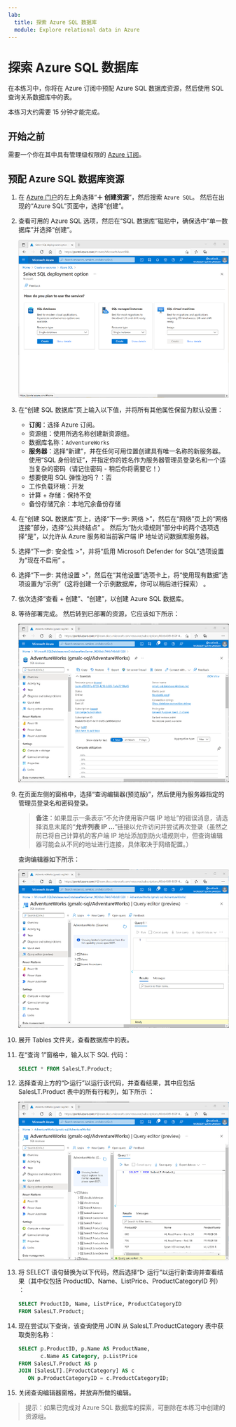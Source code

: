 ```yaml
---
lab:
  title: 探索 Azure SQL 数据库
  module: Explore relational data in Azure
---
```


# 探索 Azure SQL 数据库

在本练习中，你将在 Azure 订阅中预配 Azure SQL 数据库资源，然后使用 SQL 查询关系数据库中的表。

本练习大约需要 15 分钟才能完成。

## 开始之前

需要一个你在其中具有管理级权限的 [Azure 订阅](https://azure.microsoft.com/free)。

## 预配 Azure SQL 数据库资源

1. 在 [Azure 门户](https://portal.azure.com?azure-portal=true)的左上角选择“**&#65291; 创建资源**”，然后搜索 `Azure SQL`。 然后在出现的“Azure SQL”页面中，选择“创建”。

1. 查看可用的 Azure SQL 选项，然后在“SQL 数据库”磁贴中，确保选中“单一数据库”并选择“创建”。

    ![Azure 门户的屏幕截图，其中显示了 Azure SQL 页面。](images//azure-sql-portal.png)

1. 在“创建 SQL 数据库”页上输入以下值，并将所有其他属性保留为默认设置：
    - **订阅**：选择 Azure 订阅。
    - 资源组：使用所选名称创建新资源组。
    - 数据库名称：`AdventureWorks`
    - **服务器**：选择“新建”，并在任何可用位置创建具有唯一名称的新服务器。 使用“SQL 身份验证”，并指定你的姓名作为服务器管理员登录名和一个适当复杂的密码（请记住密码 - 稍后你将需要它！）
    - 想要使用 SQL 弹性池吗？：否
    - 工作负载环境：开发
    - 计算 + 存储：保持不变
    - 备份存储冗余：本地冗余备份存储

1. 在“创建 SQL 数据库”页上，选择“下一步: 网络 >”，然后在“网络”页上的“网络连接”部分，选择“公共终结点”    。 然后为“防火墙规则”部分中的两个选项选择“是”，以允许从 Azure 服务和当前客户端 IP 地址访问数据库服务器。

1. 选择“下一步: 安全性 >”，并将“启用 Microsoft Defender for SQL”选项设置为“现在不启用”  。

1. 选择“下一步: 其他设置 >”，然后在“其他设置”选项卡上，将“使用现有数据”选项设置为“示例”（这将创建一个示例数据库，你可以稍后进行探索）   。

1. 依次选择“查看 + 创建”、“创建”，以创建 Azure SQL 数据库。

1. 等待部署完成。 然后转到已部署的资源，它应该如下所示：

    ![Azure 门户的屏幕截图，其中显示了 SQL 数据库页面。](images//sql-database-portal.png)

1. 在页面左侧的窗格中，选择“查询编辑器(预览版)”，然后使用为服务器指定的管理员登录名和密码登录。
    
    >**备注**：如果显示一条表示“不允许使用客户端 IP 地址”的错误消息，请选择消息末尾的“**允许列表 IP …**”链接以允许访问并尝试再次登录（虽然之前已将自己计算机的客户端 IP 地址添加到防火墙规则中，但查询编辑器可能会从不同的地址进行连接，具体取决于网络配置。）
    
    查询编辑器如下所示：
    
    ![Azure 门户的屏幕截图，其中显示了查询编辑器。](images//query-editor.png)

1. 展开 Tables 文件夹，查看数据库中的表。

1. 在“查询 1”窗格中，输入以下 SQL 代码：

    ```sql
   SELECT * FROM SalesLT.Product;
    ```

1. 选择查询上方的“&#9655;运行”以运行该代码，并查看结果，其中应包括 SalesLT.Product 表中的所有行和列，如下所示 ：

    ![Azure 门户的屏幕截图，其中显示了包含查询结果的查询编辑器。](images//sql-query-results.png)

1. 将 SELECT 语句替换为以下代码，然后选择“&#9655; 运行”以运行新查询并查看结果（其中仅包括 ProductID、Name、ListPrice、ProductCategoryID 列）    ：

    ```sql
   SELECT ProductID, Name, ListPrice, ProductCategoryID
   FROM SalesLT.Product;
    ```

1. 现在尝试以下查询，该查询使用 JOIN 从 SalesLT.ProductCategory 表中获取类别名称：

    ```sql
   SELECT p.ProductID, p.Name AS ProductName,
           c.Name AS Category, p.ListPrice
   FROM SalesLT.Product AS p
   JOIN [SalesLT].[ProductCategory] AS c
       ON p.ProductCategoryID = c.ProductCategoryID;
    ```

1. 关闭查询编辑器窗格，并放弃所做的编辑。

> 提示：如果已完成对 Azure SQL 数据库的探索，可删除在本练习中创建的资源组。
